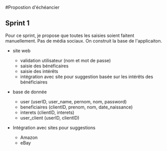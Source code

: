#Propostion d'échéancier

## Sprint 1

Pour ce sprint, je propose que toutes les saisies soient faitent manuellement. Pas de média sociaux. On construit la base de l'applicaiton.

* site web
  * validation utilisateur (nom et mot de passe)
  * saisie des bénéficaires
  * saisie des intérêts
  * intégration avec site pour suggestion basée sur les intérêts des bénéficiaires

* base de donnée
  * user (userID, user_name, pernom, nom, password)
  * beneficiaires (clientID, prenom, nom, date_naissance)
  * interets (clientID, interets)
  * user_client (userID, clientID)

* Intégration avec sites pour suggestions
  * Amazon
  * eBay
